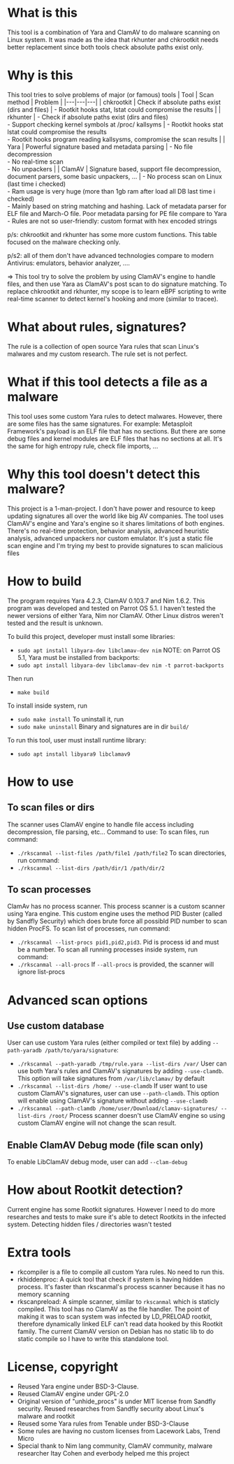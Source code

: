 # What is this
This tool is a combination of Yara and ClamAV to do malware scanning on Linux system. It was made as the idea that rkhunter and chkrootkit needs better replacement since both tools check absolute paths exist only.

# Why is this
This tool tries to solve problems of major (or famous) tools
| Tool | Scan method | Problem |
|---|---|---|
| chkrootkit | Check if absolute paths exist (dirs and files) | - Rootkit hooks stat, lstat could compromise the results |
| rkhunter | - Check if absolute paths exist (dirs and files) <br> - Support checking kernel symbols at /proc/ kallsyms | - Rootkit hooks stat lstat could compromise the results <br> - Rootkit hooks program reading kallsysms, compromise the scan results |
| Yara | Powerful signature based and metadata parsing | - No file decompression <br> - No real-time scan <br> - No unpackers |
| ClamAV | Signature based, support file decompression, document parsers, some basic unpackers, ... | - No process scan on Linux (last time i checked) <br> - Ram usage is very huge (more than 1gb ram after load all DB last time i checked) <br> - Mainly based on string matching and hashing. Lack of metadata parser for ELF file and March-O file. Poor metadata parsing for PE file compare to Yara <br> - Rules are not so user-friendly: custom format with hex encoded strings


p/s: chkrootkit and rkhunter has some more custom functions. This table focused on the malware checking only.

p/s2: all of them don't have advanced technologies compare to modern Antivirus: emulators, behavior analyzer, ....

=> This tool try to solve the problem by using ClamAV's engine to handle files, and then use Yara as ClamAV's post scan to do signature matching. To replace chkrootkit and rkhunter, my scope is to learn eBPF scripting to write real-time scanner to detect kernel's hooking and more (similar to tracee).

# What about rules, signatures?
The rule is a collection of open source Yara rules that scan Linux's malwares and my custom research. The rule set is not perfect.

# What if this tool detects a file as a malware
This tool uses some custom Yara rules to detect malwares. However, there are some files has the same signatures. For example: Metasploit Framework's payload is an ELF file that has no sections. But there are some debug files and kernel modules are ELF files that has no sections at all. It's the same for high entropy rule, check file imports, ...

# Why this tool doesn't detect this malware?
This project is a 1-man-project. I don't have power and resource to keep updating signatures all over the world like big AV companies. The tool uses ClamAV's engine and Yara's engine so it shares limitations of both engines. There's no real-time protection, behavior analysis, advanced heuristic analysis, advanced unpackers nor custom emulator. It's just a static file scan engine and I'm trying my best to provide signatures to scan malicious files

# How to build
The program requires Yara 4.2.3, ClamAV 0.103.7 and Nim 1.6.2. This program was developed and tested on Parrot OS 5.1. I haven't tested the newer versions of either Yara, Nim nor ClamAV. Other Linux distros weren't tested and the result is unknown.

To build this project, developer must install some libraries:
- `sudo apt install libyara-dev libclamav-dev nim`
NOTE: on Parrot OS 5.1, Yara must be installed from backports:
- `sudo apt install libyara-dev libclamav-dev nim -t parrot-backports`

Then run
- `make build`

To install inside system, run
- `sudo make install`
To uninstall it, run
- `sudo make uninstall`
Binary and signatures are in dir `build/`

To run this tool, user must install runtime library:
- `sudo apt install libyara9 libclamav9`

# How to use
## To scan files or dirs
The scanner uses ClamAV engine to handle file access including decompression, file parsing, etc... Command to use:
To scan files, run command:
- `./rkscanmal --list-files /path/file1 /path/file2`
To scan directories, run command:
- `./rkscanmal --list-dirs /path/dir/1 /path/dir/2`

## To scan processes
ClamAv has no process scanner. This process scanner is a custom scanner using Yara engine. This custom engine uses the method PID Buster (called by Sandfly Security) which does brute force all possibld PID number to scan hidden ProcFS.
To scan list of processes, run command:
- `./rkscanmal --list-procs pid1,pid2,pid3`. Pid is process id and must be a number.
To scan all running processes inside system, run command:
- `./rkscanmal --all-procs`
If `--all-procs` is provided, the scanner will ignore list-procs

# Advanced scan options
## Use custom database
User can use custom Yara rules (either compiled or text file) by adding `--path-yaradb /path/to/yara/signature`:
- `./rkscanmal --path-yaradb /tmp/rule.yara --list-dirs /var/`
User can use both Yara's rules and ClamAV's signatures by adding `--use-clamdb`. This option will take signatures from `/var/lib/clamav/` by default
- `./rkscanmal --list-dirs /home/ --use-clamdb`
If user want to use custom ClamAV's signatures, user can use `--path-clamdb`. This option will enable using ClamAV's signature without adding `--use-clamdb`
- `./rkscanmal --path-clamdb /home/user/Download/clamav-signatures/ --list-dirs /root/`
Process scanner doesn't use ClamAV engine so using custom ClamAV engine will not change the scan result.
## Enable ClamAV Debug mode (file scan only)
To enable LibClamAV debug mode, user can add `--clam-debug`

# How about Rootkit detection?
Current engine has some Rootkit signatures. However I need to do more researches and tests to make sure it's able to detect Rootkits in the infected system. Detecting hidden files / directories wasn't tested

# Extra tools
- rkcompiler is a file to compile all custom Yara rules. No need to run this.
- rkhiddenproc: A quick tool that check if system is having hidden process. It's faster than rkscanmal's process scanner because it has no memory scanning
- rkscanpreload: A simple scanner, similar to `rkscanmal` which is staticly compiled. This tool has no ClamAV as the file handler. The point of making it was to scan system was infected by LD_PRELOAD rootkit, therefore dynamically linked ELF can't read data hooked by this Rootkit family. The current ClamAV version on Debian has no static lib to do static compile so I have to write this standalone tool.

# License, copyright
- Reused Yara engine under BSD-3-Clause.
- Reused ClamAV engine under GPL-2.0
- Original version of "unhide_procs" is under MIT license from Sandfly security. Reused researches from Sandfly security about Linux's malware and rootkit
- Reused some Yara rules from Tenable under BSD-3-Clause
- Some rules are having no custom licenses from Lacework Labs, Trend Micro
- Special thank to Nim lang community, ClamAV community, malware researcher Itay Cohen and everbody helped me this project
